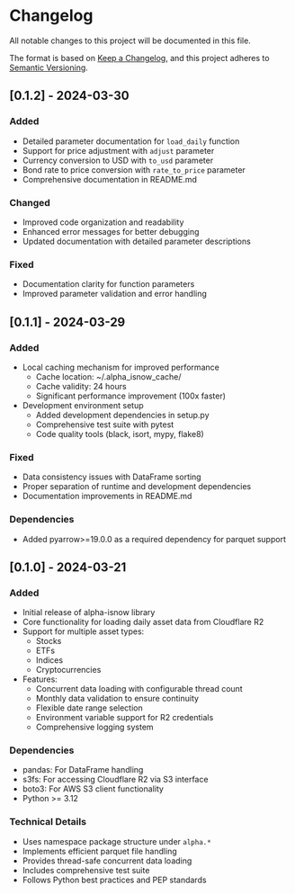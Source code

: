 # Changelog

All notable changes to this project will be documented in this file.

The format is based on [Keep a Changelog](https://keepachangelog.com/en/1.0.0/),
and this project adheres to [Semantic Versioning](https://semver.org/spec/v2.0.0.html).

## [0.1.2] - 2024-03-30

### Added
- Detailed parameter documentation for `load_daily` function
- Support for price adjustment with `adjust` parameter
- Currency conversion to USD with `to_usd` parameter
- Bond rate to price conversion with `rate_to_price` parameter
- Comprehensive documentation in README.md

### Changed
- Improved code organization and readability
- Enhanced error messages for better debugging
- Updated documentation with detailed parameter descriptions

### Fixed
- Documentation clarity for function parameters
- Improved parameter validation and error handling

## [0.1.1] - 2024-03-29

### Added
- Local caching mechanism for improved performance
  - Cache location: ~/.alpha_isnow_cache/
  - Cache validity: 24 hours
  - Significant performance improvement (100x faster)
- Development environment setup
  - Added development dependencies in setup.py
  - Comprehensive test suite with pytest
  - Code quality tools (black, isort, mypy, flake8)

### Fixed
- Data consistency issues with DataFrame sorting
- Proper separation of runtime and development dependencies
- Documentation improvements in README.md

### Dependencies
- Added pyarrow>=19.0.0 as a required dependency for parquet support

## [0.1.0] - 2024-03-21

### Added
- Initial release of alpha-isnow library
- Core functionality for loading daily asset data from Cloudflare R2
- Support for multiple asset types:
  - Stocks
  - ETFs
  - Indices
  - Cryptocurrencies
- Features:
  - Concurrent data loading with configurable thread count
  - Monthly data validation to ensure continuity
  - Flexible date range selection
  - Environment variable support for R2 credentials
  - Comprehensive logging system

### Dependencies
- pandas: For DataFrame handling
- s3fs: For accessing Cloudflare R2 via S3 interface
- boto3: For AWS S3 client functionality
- Python >= 3.12

### Technical Details
- Uses namespace package structure under `alpha.*`
- Implements efficient parquet file handling
- Provides thread-safe concurrent data loading
- Includes comprehensive test suite
- Follows Python best practices and PEP standards 